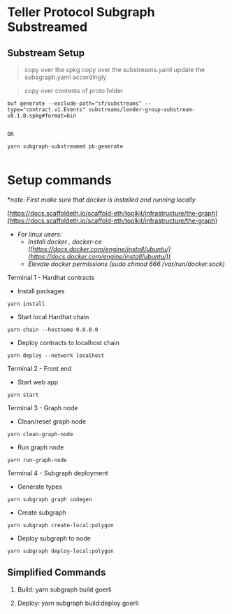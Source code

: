 

# Teller Protocol Subgraph  Substreamed



## Substream Setup


> copy over the spkg 
> copy over the substreams.yaml
> update the subsgraph.yaml accordingly 


> copy over contents of proto folder 


```
buf generate --exclude-path="sf/substreams" --type="contract.v1.Events" substreams/lender-group-substream-v0.1.0.spkg#format=bin


OR

yarn subgraph-substreamed pb-generate


```




# Setup commands

**note: First make sure that docker is installed and running locally*

[https://docs.scaffoldeth.io/scaffold-eth/toolkit/infrastructure/the-graph](https://docs.scaffoldeth.io/scaffold-eth/toolkit/infrastructure/the-graph)

- *For linux users:*
    - *Install docker , docker-ce  ([https://docs.docker.com/engine/install/ubuntu/](https://docs.docker.com/engine/install/ubuntu/))*
    - *Elevate docker permissions (sudo chmod 666 /var/run/docker.sock)*

Terminal 1 - Hardhat contracts
- Install packages
```
yarn install
```
- Start local Hardhat chain
```
yarn chain --hostname 0.0.0.0
```
- Deploy contracts to localhost chain
```
yarn deploy --network localhost
```

Terminal 2 - Front end
- Start web app
```
yarn start
```

Terminal 3 - Graph node
- Clean/reset graph node
```
yarn clean-graph-node
```
- Run graph node
```
yarn run-graph-node
```

Terminal 4 - Subgraph deployment

- Generate types
```
yarn subgraph graph codegen
```
- Create subgraph
```
yarn subgraph create-local:polygon
```
- Deploy subgraph to node
```
yarn subgraph deploy-local:polygon
```



## Simplified Commands 

1. Build:  yarn subgraph build goerli

2. Deploy: yarn subgraph build:deploy goerli 